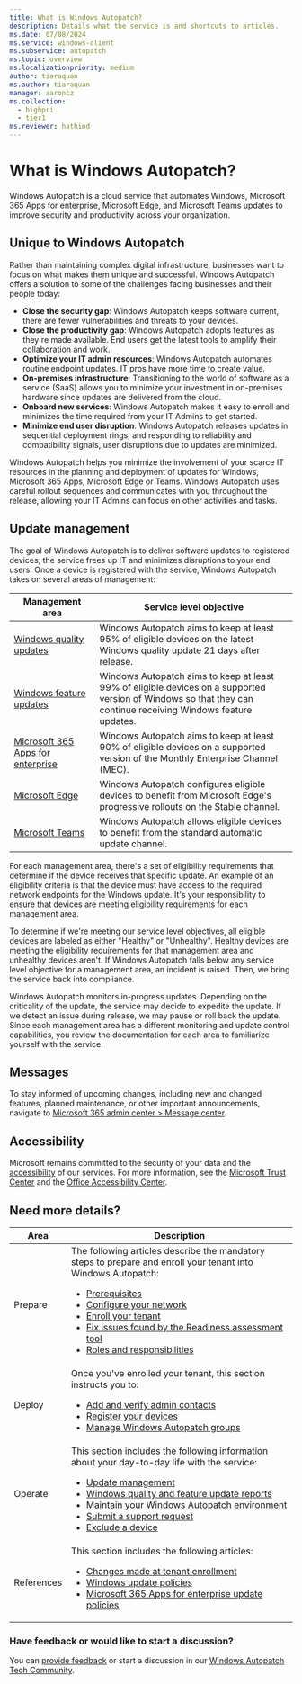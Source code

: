 ```yaml
---
title: What is Windows Autopatch?
description: Details what the service is and shortcuts to articles.
ms.date: 07/08/2024
ms.service: windows-client
ms.subservice: autopatch
ms.topic: overview
ms.localizationpriority: medium
author: tiaraquan
ms.author: tiaraquan
manager: aaroncz
ms.collection:
  - highpri
  - tier1
ms.reviewer: hathind
---
```


# What is Windows Autopatch?

Windows Autopatch is a cloud service that automates Windows, Microsoft 365 Apps for enterprise, Microsoft Edge, and Microsoft Teams updates to improve security and productivity across your organization.

## Unique to Windows Autopatch

Rather than maintaining complex digital infrastructure, businesses want to focus on what makes them unique and successful. Windows Autopatch offers a solution to some of the challenges facing businesses and their people today:

- **Close the security gap**: Windows Autopatch keeps software current, there are fewer vulnerabilities and threats to your devices.
- **Close the productivity gap**: Windows Autopatch adopts features as they're made available. End users get the latest tools to amplify their collaboration and work.
- **Optimize your IT admin resources**: Windows Autopatch automates routine endpoint updates. IT pros have more time to create value.
- **On-premises infrastructure**: Transitioning to the world of software as a service (SaaS) allows you to minimize your investment in on-premises hardware since updates are delivered from the cloud.
- **Onboard new services**: Windows Autopatch makes it easy to enroll and minimizes the time required from your IT Admins to get started.
- **Minimize end user disruption**: Windows Autopatch releases updates in sequential deployment rings, and responding to reliability and compatibility signals, user disruptions due to updates are minimized.

Windows Autopatch helps you minimize the involvement of your scarce IT resources in the planning and deployment of updates for Windows, Microsoft 365 Apps, Microsoft Edge or Teams. Windows Autopatch uses careful rollout sequences and communicates with you throughout the release, allowing your IT Admins can focus on other activities and tasks.

## Update management

The goal of Windows Autopatch is to deliver software updates to registered devices; the service frees up IT and minimizes disruptions to your end users. Once a device is registered with the service, Windows Autopatch takes on several areas of management:

| Management area | Service level objective |
| ----- | ----- |
| [Windows quality updates](../operate/windows-autopatch-windows-quality-update-overview.md) | Windows Autopatch aims to keep at least 95% of eligible devices on the latest Windows quality update 21 days after release. |
| [Windows feature updates](../operate/windows-autopatch-windows-feature-update-overview.md) | Windows Autopatch aims to keep at least 99% of eligible devices on a supported version of Windows so that they can continue receiving Windows feature updates. |
| [Microsoft 365 Apps for enterprise](../operate/windows-autopatch-microsoft-365-apps-enterprise.md) | Windows Autopatch aims to keep at least 90% of eligible devices on a supported version of the Monthly Enterprise Channel (MEC). |
| [Microsoft Edge](../operate/windows-autopatch-edge.md) | Windows Autopatch configures eligible devices to benefit from Microsoft Edge's progressive rollouts on the Stable channel. |
| [Microsoft Teams](../operate/windows-autopatch-teams.md) | Windows Autopatch allows eligible devices to benefit from the standard automatic update channel. |

For each management area, there's a set of eligibility requirements that determine if the device receives that specific update. An example of an eligibility criteria is that the device must have access to the required network endpoints for the Windows update. It's your responsibility to ensure that devices are meeting eligibility requirements for each management area.

To determine if we're meeting our service level objectives, all eligible devices are labeled as either "Healthy" or "Unhealthy". Healthy devices are meeting the eligibility requirements for that management area and unhealthy devices aren't. If Windows Autopatch falls below any service level objective for a management area, an incident is raised. Then, we bring the service back into compliance.

Windows Autopatch monitors in-progress updates. Depending on the criticality of the update, the service may decide to expedite the update. If we detect an issue during release, we may pause or roll back the update. Since each management area has a different monitoring and update control capabilities, you review the documentation for each area to familiarize yourself with the service.

## Messages

To stay informed of upcoming changes, including new and changed features, planned maintenance, or other important announcements, navigate to [Microsoft 365 admin center > Message center](https://admin.microsoft.com/adminportal/home#/MessageCenter).

## Accessibility

Microsoft remains committed to the security of your data and the [accessibility](https://www.microsoft.com/trust-center/compliance/accessibility) of our services. For more information, see the [Microsoft Trust Center](https://www.microsoft.com/trust-center) and the [Office Accessibility Center](https://support.office.com/article/ecab0fcf-d143-4fe8-a2ff-6cd596bddc6d).

## Need more details?

| Area | Description |
| ----- | ----- |
| Prepare | The following articles describe the mandatory steps to prepare and enroll your tenant into Windows Autopatch:<ul><li>[Prerequisites](../prepare/windows-autopatch-prerequisites.md)</li><li>[Configure your network](../prepare/windows-autopatch-configure-network.md)</li><li>[Enroll your tenant](../prepare/windows-autopatch-enroll-tenant.md)</li><li>[Fix issues found by the Readiness assessment tool](../prepare/windows-autopatch-fix-issues.md)</li><li>[Roles and responsibilities](../overview/windows-autopatch-roles-responsibilities.md)</ul> |
| Deploy | Once you've enrolled your tenant, this section instructs you to:<ul><li>[Add and verify admin contacts](../deploy/windows-autopatch-admin-contacts.md)</li><li>[Register your devices](../deploy/windows-autopatch-register-devices.md)</li><li>[Manage Windows Autopatch groups](../manage/windows-autopatch-manage-autopatch-groups.md)</li></ul> |
| Operate | This section includes the following information about your day-to-day life with the service:<ul><li>[Update management](../operate/windows-autopatch-groups-update-management.md)</li><li>[Windows quality and feature update reports](../operate/windows-autopatch-groups-windows-quality-and-feature-update-reports-overview.md)</li><li>[Maintain your Windows Autopatch environment](../operate/windows-autopatch-maintain-environment.md)</li><li>[Submit a support request](../operate/windows-autopatch-support-request.md)</li><li>[Exclude a device](../operate/windows-autopatch-exclude-device.md)</li></ul>
| References | This section includes the following articles:<ul><li>[Changes made at tenant enrollment](../references/windows-autopatch-changes-to-tenant.md)<li>[Windows update policies](../references/windows-autopatch-windows-update-unsupported-policies.md)</li><li>[Microsoft 365 Apps for enterprise update policies](../references/windows-autopatch-microsoft-365-policies.md)</li></ul> |

### Have feedback or would like to start a discussion?

You can [provide feedback](https://go.microsoft.com/fwlink/?linkid=2195593) or start a discussion in our [Windows Autopatch Tech Community](https://aka.ms/Community/WindowsAutopatch).
